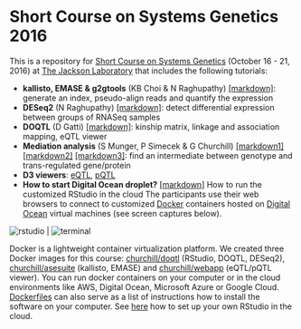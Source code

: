 # Short Course on Systems Genetics 2016


This is a repository for [Short Course on Systems Genetics](https://www.jax.org/education-and-learning/education-calendar/2016/october/short-course-on-systems-genetics) (October 16 - 21, 2016) at [The Jackson Laboratory](http://www.jax.org) that includes the following tutorials:

* __kallisto, EMASE & g2gtools__ (KB Choi & N Raghupathy) [[markdown]](https://github.com/churchill-lab/sysgen2016/blob/master/markdown/RNASeq_pipeline.md): generate an index, pseudo-align reads and quantify the expression 
* __DESeq2__ (N Raghupathy) [[markdown]](https://github.com/churchill-lab/sysgen2016/blob/master/markdown/Differential_Expression.Rmd): detect differential expression between groups of RNASeq samples
* __DOQTL__ (D Gatti) [[markdown]](https://github.com/churchill-lab/sysgen2016/blob/master/markdown/DOQTL_workshop_2016.Rmd): kinship matrix, linkage and association mapping, eQTL viewer
* __Mediation analysis__ (S Munger, P Simecek & G Churchill) [[markdown1]](https://github.com/churchill-lab/sysgen2016/blob/master/markdown/mediation-pqtl-01.Rmd) [[markdown2]](https://github.com/churchill-lab/sysgen2016/blob/master/markdown/mediation-glul.Rmd) [[markdown3]](https://cdn.rawgit.com/churchill-lab/sysgen2016/master/markdown/mediation.examples.html): find an intermediate between genotype and trans-regulated gene/protein
* __D3 viewers__: [eQTL](http://cgd.jax.org/ShortCourse2016/eqtl), [pQTL](http://cgd.jax.org/ShortCourse2016/pqtl)
* __How to start Digital Ocean droplet?__ [[markdown]](https://github.com/churchill-lab/sysgen2016/blob/master/start_droplet.md) How to run the customized RStudio in the cloud
The participants use their web browsers to connect to customized [Docker](https://docs.docker.com/) containers hosted on [Digital Ocean](https://www.digitalocean.com/?refcode=673c97887267) virtual machines (see screen captures below).

![rstudio](figures/rstudio.jpg) | ![terminal](figures/butterfly.jpg)

Docker is a lightweight container virtualization platform. We created three Docker images for this course: [churchill/doqtl](https://github.com/churchill-lab/sysgen2016/tree/master/docker/doqtl) (RStudio, DOQTL, DESeq2), [churchill/asesuite](https://github.com/churchill-lab/sysgen2016/blob/master/docker/asesuite/Dockerfile) (kallisto, EMASE) and [churchill/webapp](https://github.com/churchill-lab/sysgen2016/blob/master/docker/webapp/Dockerfile) (eQTL/pQTL viewer).  You can run docker containers on your computer or in the cloud environments like AWS, Digital Ocean, Microsoft Azure or Google Cloud. [Dockerfiles](https://github.com/churchill-lab/sysgen2016/blob/master/docker/asesuite/Dockerfile) can also serve as a list of instructions how to install the software on your computer. See [here](https://github.com/churchill-lab/sysgen2016/blob/master/start_droplet.md) how to set up your own RStudio in the cloud. 
 
